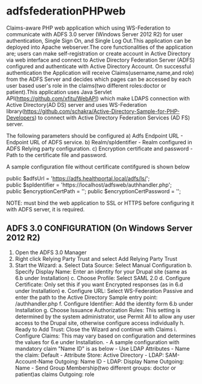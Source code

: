 # adfsfederationPHPweb
Claims-aware PHP web application which using WS-Federation to communicate with ADFS 3.0 server (Windows Server 2012 R2) for user authentication, Single Sign On, and Single Log Out.This application can be deployed into Apache webserver.The core functionalities of the application are; users can make self-registration or create account in Active Directory via web interface and connect to Active Directory Federation Server (ADFS) configured and authenticate with Active Directory Account. On successful authentication the Application will receive Claims(username,name,and role) from the ADFS Server and decides which pages can be accessed by each user based user's role in the claims(two different roles:doctor or patient).This application uses Java Servlet API(https://github.com/xfitu/WebAPI) which make LDAPS connection with Active Directory(AD DS) server and uses WS-Federation library(https://github.com/schakra/Active-Directory-Sample-for-PHP-Developers) to connect with Active Directory Federation Services (AD FS) server.
 
The following parameters should be configured 
 a) Adfs Endpoint URL - Endpoint URL of ADFS service.
 b) Realm/spIdentifier - Realm configured in ADFS Relying party configuration.
 c) Encryption certificate and password - Path to the certificate file and password.

A sample configuration file without certificate contifgured is shown below

 public $adfsUrl = 'https://adfs.healthportal.local/adfs/ls/';    
 public $spIdentifier = 'https://localhost/adfsweb/authhandler.php';    
 public $encryptionCertPath = '';
 public $encryptionCertPassword = '';   

NOTE: must bind the web application to SSL or HTTPS before configuring it with ADFS server, it is required. 

ADFS 3.0 CONFIGURATION (On Windows Server 2012 R2)
-----------------------------------------------
1) Open the ADFS 3.0 Manager
2) Right click Relying Party Trust and select Add Relying Party Trust
3) Start the Wizard:
    a. Select Data Source: Select Manual Configuration
    b. Specify Display Name: Enter an identity for your Drupal site (same as
       6.b under Installation)
    c. Choose Profile: Select SAML 2.0
    d. Configure Certificate: Only set this if you want Encrypted responses (as
       in 6.d under Installation)
    e. Configure URL: Select WS-Federation Passive and enter the path to the
       Active Directory Sample entry point: <Active-Directory-Site-URL>/authhandler.php
    f. Configure Identifier: Add the identity form 6.b under Installation
    g. Choose Issuance Authorization Rules: This setting is determined by the
       system administrator, use Permit All to allow any user access to the
       Drupal site, otherwise configure access individually
    h. Ready to Add Trust: Close the Wizard and continue with Claims
    i. Configure Claims:  This may vary based on configuration and determines
       the values for 6.e under Installation.
        - A sample configuration with mandatory claim "Name ID" is as below
             - Use LDAP Attributes
             - Name the claim: Default
             - Attribute Store: Active Directory
             - LDAP: SAM-Account-Name    Outgoing: Name ID
             - LDAP: Display Name    Outgoing: Name 
             - Send Group Membership(two different groups: doctor or patient)as claims  Outgoing: role

